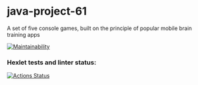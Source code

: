# java-project-61
A set of five console games, built on the principle of popular mobile brain training apps

[![Maintainability](https://api.codeclimate.com/v1/badges/0b66bf4d3b67a5c1b7dc/maintainability)](https://codeclimate.com/github/algins/java-project-61/maintainability)

### Hexlet tests and linter status:
[![Actions Status](https://github.com/algins/java-project-61/actions/workflows/hexlet-check.yml/badge.svg)](https://github.com/algins/java-project-61/actions)
